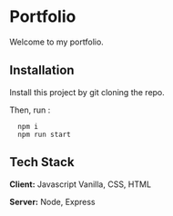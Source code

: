 
# Portfolio

Welcome to my portfolio.  


## Installation

Install this project by git cloning the repo.

Then, run : 
```
  npm i 
  npm run start
```
    
## Tech Stack

**Client:** Javascript Vanilla, CSS, HTML

**Server:** Node, Express


